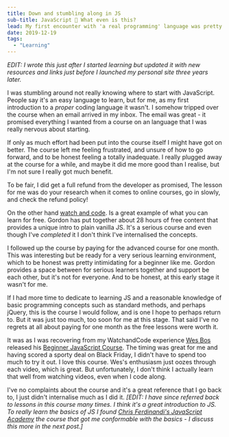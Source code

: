 ```yaml
---
title: Down and stumbling along in JS
sub-title: JavaScript 🤯 What even is this?
lead: My first encounter with 'a real programming' language was pretty depressing, but yours doesn't need to be.
date: 2019-12-19
tags:
  - "Learning"
---
```


_EDIT: I wrote this just after I started learning but updated it with new resources and links just before I launched my personal site three years later._

I was stumbling around not really knowing where to start with JavaScript. People say it's an easy language to learn, but for me, as my first introduction to a <em>proper</em> coding language it wasn't. I somehow tripped over the course when an email arrived in my inbox. The email was great - it promised everything I wanted from a course on an language that I was really nervous about starting.

If only as much effort had been put into the course itself I might have got on better. The course left me feeling frustrated, and unsure of how to go forward, and to be honest feeling a totally inadequate. I really plugged away at the course for a while, and maybe it did me more good than I realise, but I'm not sure I really got much benefit.

To be fair, I did get a full refund from the developer as promised, The lesson for me was do your research when it comes to online courses, go in slowly, and check the refund policy!

On the other hand [watch and code](https://watchandcode.com). Is a great example of what you can learn for free. Gordon has put together about 28 hours of free content that provides a unique intro to plain vanilla JS. It's a serious course and even though I've <em>completed</em> it I don't think I've internalised the concepts.

I followed up the course by paying for the advanced course for one month. This was interesting but be ready for a very serious learning environment, which to be honest was pretty intimidating for a beginner like me. Gordon provides a space between for serious learners together and support be each other, but it's not for everyone. And to be honest, at this early stage it wasn't for me.

If I had more time to dedicate to learning JS and a reasonable knowledge of basic programming concepts such as standard methods, and perhaps jQuery, this is the course I would follow, and is one I hope to perhaps return to. But it was just too much, too soon for me at this stage. That said I've no regrets at all about paying for one month as the free lessons were worth it.

It was as I was recovering from my WatchandCode experience [Wes Bos](https://wesbos.com) released his [Beginner JavaScript Course](https://beginnerjavascript.com). The timing was great for me and having scored a sporty deal on Black Friday, I didn't have to spend too much to try it out. I love this course. Wes's enthusiasm just oozes through each video, which is great. But unfortunately, I don't think I actually learn that well from watching videos, even when I code along.

I've no complaints about the course and it's a great reference that I go back to, I just didn't internalise much as I did it. _[EDIT: I have since referred back to lessons in this course many times. I think it's a great introduction to JS. To really learn the basics of JS I found [Chris Ferdinandi's JavaScript Academy](https://vanillajsacademy.com) <em>the</em> course that got me conformable with the basics - I discuss this more in the next post.]_
